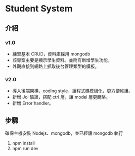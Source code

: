 # Student System

## 介紹
### v1.0
* 練習基本 CRUD，資料庫採用 mongodb
* 該專案主要是顯示學生資料。並附有新增學生功能。
* 外觀直接到網路上抓取後台管理類型的模板。

### v2.0
* 導入後端架構、coding style，讓程式碼模組化，更方便維護。
* 新增 Joi 驗證，搭配 ctrl 層，讓 model 層更簡略。
* 新增 Error handler。

## 步驟
確保主機安裝 Nodejs、mongodb，並已經讓 mongodb 執行
1. npm install
2. npm run dev